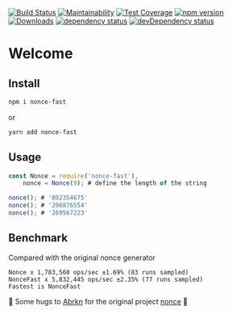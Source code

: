 [![Build Status](https://travis-ci.org/bmunoz89/nonce-fast.svg?branch=master)](https://travis-ci.org/bmunoz89/nonce-fast)
[![Maintainability](https://api.codeclimate.com/v1/badges/c3afc1fac7199fbbc9d5/maintainability)](https://codeclimate.com/github/bmunoz89/nonce-fast/maintainability)
[![Test Coverage](https://api.codeclimate.com/v1/badges/c3afc1fac7199fbbc9d5/test_coverage)](https://codeclimate.com/github/bmunoz89/nonce-fast/test_coverage)
[![npm version](https://badge.fury.io/js/nonce-fast.svg)](https://badge.fury.io/js/nonce-fast)
[![Downloads](https://img.shields.io/npm/dt/nonce-fast.svg)](https://www.npmjs.com/package/nonce-fast)
[![dependency status](https://david-dm.org/bmunoz89/nonce-fast.svg)](https://david-dm.org/bmunoz89/nonce-fast)
[![devDependency status](https://david-dm.org/bmunoz89/nonce-fast/dev-status.svg)](https://david-dm.org/bmunoz89/nonce-fast)

# Welcome

## Install

```bash
npm i nonce-fast
```

or

```bash
yarn add nonce-fast
```

## Usage

```javascript
const Nonce = require('nonce-fast'),
    nonce = Nonce(9); # define the length of the string

nonce(); # '802354675'
nonce(); # '296876554'
nonce(); # '269567223'
```

## Benchmark

Compared with the original nonce generator

```
Nonce x 1,783,560 ops/sec ±1.69% (83 runs sampled)
NonceFast x 5,832,445 ops/sec ±2.35% (77 runs sampled)
Fastest is NonceFast
```

🎉 Some hugs to [Abrkn][github-user-abrkn] for the original project [nonce][github-rep-nonce] 🍻

[github-user-abrkn]: https://github.com/abrkn
[github-rep-nonce]: https://github.com/abrkn/nonce